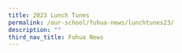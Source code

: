 ```yaml
---
title: 2023 Lunch Tunes
permalink: /our-school/fuhua-news/lunchtunes23/
description: ""
third_nav_title: Fuhua News
---
```

